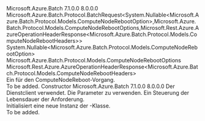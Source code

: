 <Type Name="ComputeNodeRebootBatchRequest" FullName="Microsoft.Azure.Batch.Protocol.BatchRequests.ComputeNodeRebootBatchRequest">
  <TypeSignature Language="C#" Value="public class ComputeNodeRebootBatchRequest : Microsoft.Azure.Batch.Protocol.BatchRequest&lt;Nullable&lt;Microsoft.Azure.Batch.Protocol.Models.ComputeNodeRebootOption&gt;,Microsoft.Azure.Batch.Protocol.Models.ComputeNodeRebootOptions,Microsoft.Rest.Azure.AzureOperationHeaderResponse&lt;Microsoft.Azure.Batch.Protocol.Models.ComputeNodeRebootHeaders&gt;&gt;" />
  <TypeSignature Language="ILAsm" Value=".class public auto ansi beforefieldinit ComputeNodeRebootBatchRequest extends Microsoft.Azure.Batch.Protocol.BatchRequest`3&lt;valuetype System.Nullable`1&lt;valuetype Microsoft.Azure.Batch.Protocol.Models.ComputeNodeRebootOption&gt;, class Microsoft.Azure.Batch.Protocol.Models.ComputeNodeRebootOptions, class Microsoft.Rest.Azure.AzureOperationHeaderResponse`1&lt;class Microsoft.Azure.Batch.Protocol.Models.ComputeNodeRebootHeaders&gt;&gt;" />
  <TypeSignature Language="DocId" Value="T:Microsoft.Azure.Batch.Protocol.BatchRequests.ComputeNodeRebootBatchRequest" />
  <TypeSignature Language="VB.NET" Value="Public Class ComputeNodeRebootBatchRequest&#xA;Inherits BatchRequest(Of Nullable(Of ComputeNodeRebootOption), ComputeNodeRebootOptions, AzureOperationHeaderResponse(Of ComputeNodeRebootHeaders))" />
  <TypeSignature Language="F#" Value="type ComputeNodeRebootBatchRequest = class&#xA;    inherit BatchRequest&lt;Nullable&lt;ComputeNodeRebootOption&gt;, ComputeNodeRebootOptions, AzureOperationHeaderResponse&lt;ComputeNodeRebootHeaders&gt;&gt;" />
  <AssemblyInfo>
    <AssemblyName>Microsoft.Azure.Batch</AssemblyName>
    <AssemblyVersion>7.1.0.0</AssemblyVersion>
    <AssemblyVersion>8.0.0.0</AssemblyVersion>
  </AssemblyInfo>
  <Base>
    <BaseTypeName>Microsoft.Azure.Batch.Protocol.BatchRequest&lt;System.Nullable&lt;Microsoft.Azure.Batch.Protocol.Models.ComputeNodeRebootOption&gt;,Microsoft.Azure.Batch.Protocol.Models.ComputeNodeRebootOptions,Microsoft.Rest.Azure.AzureOperationHeaderResponse&lt;Microsoft.Azure.Batch.Protocol.Models.ComputeNodeRebootHeaders&gt;&gt;</BaseTypeName>
    <BaseTypeArguments>
      <BaseTypeArgument TypeParamName="TBody">System.Nullable&lt;Microsoft.Azure.Batch.Protocol.Models.ComputeNodeRebootOption&gt;</BaseTypeArgument>
      <BaseTypeArgument TypeParamName="TOptions">Microsoft.Azure.Batch.Protocol.Models.ComputeNodeRebootOptions</BaseTypeArgument>
      <BaseTypeArgument TypeParamName="TResponse">Microsoft.Rest.Azure.AzureOperationHeaderResponse&lt;Microsoft.Azure.Batch.Protocol.Models.ComputeNodeRebootHeaders&gt;</BaseTypeArgument>
    </BaseTypeArguments>
  </Base>
  <Interfaces />
  <Docs>
    <summary>
            Ein <see cref="T:Microsoft.Azure.Batch.Protocol.IBatchRequest" /> für den ComputeNodeReboot-Vorgang.
            </summary>
    <remarks>To be added.</remarks>
  </Docs>
  <Members>
    <Member MemberName=".ctor">
      <MemberSignature Language="C#" Value="public ComputeNodeRebootBatchRequest (Microsoft.Azure.Batch.Protocol.BatchServiceClient serviceClient, Nullable&lt;Microsoft.Azure.Batch.Protocol.Models.ComputeNodeRebootOption&gt; parameters, System.Threading.CancellationToken cancellationToken);" />
      <MemberSignature Language="ILAsm" Value=".method public hidebysig specialname rtspecialname instance void .ctor(class Microsoft.Azure.Batch.Protocol.BatchServiceClient serviceClient, valuetype System.Nullable`1&lt;valuetype Microsoft.Azure.Batch.Protocol.Models.ComputeNodeRebootOption&gt; parameters, valuetype System.Threading.CancellationToken cancellationToken) cil managed" />
      <MemberSignature Language="DocId" Value="M:Microsoft.Azure.Batch.Protocol.BatchRequests.ComputeNodeRebootBatchRequest.#ctor(Microsoft.Azure.Batch.Protocol.BatchServiceClient,System.Nullable{Microsoft.Azure.Batch.Protocol.Models.ComputeNodeRebootOption},System.Threading.CancellationToken)" />
      <MemberSignature Language="F#" Value="new Microsoft.Azure.Batch.Protocol.BatchRequests.ComputeNodeRebootBatchRequest : Microsoft.Azure.Batch.Protocol.BatchServiceClient * Nullable&lt;Microsoft.Azure.Batch.Protocol.Models.ComputeNodeRebootOption&gt; * System.Threading.CancellationToken -&gt; Microsoft.Azure.Batch.Protocol.BatchRequests.ComputeNodeRebootBatchRequest" Usage="new Microsoft.Azure.Batch.Protocol.BatchRequests.ComputeNodeRebootBatchRequest (serviceClient, parameters, cancellationToken)" />
      <MemberType>Constructor</MemberType>
      <AssemblyInfo>
        <AssemblyName>Microsoft.Azure.Batch</AssemblyName>
        <AssemblyVersion>7.1.0.0</AssemblyVersion>
        <AssemblyVersion>8.0.0.0</AssemblyVersion>
      </AssemblyInfo>
      <Parameters>
        <Parameter Name="serviceClient" Type="Microsoft.Azure.Batch.Protocol.BatchServiceClient" />
        <Parameter Name="parameters" Type="System.Nullable&lt;Microsoft.Azure.Batch.Protocol.Models.ComputeNodeRebootOption&gt;" />
        <Parameter Name="cancellationToken" Type="System.Threading.CancellationToken" />
      </Parameters>
      <Docs>
        <param name="serviceClient">Der Dienstclient verwendet.</param>
        <param name="parameters">Die Parameter zu verwenden.</param>
        <param name="cancellationToken">Ein <see cref="T:System.Threading.CancellationToken" /> Steuerung der Lebensdauer der Anforderung.</param>
        <summary>
            Initialisiert eine neue Instanz der <see cref="T:Microsoft.Azure.Batch.Protocol.BatchRequests.ComputeNodeRebootBatchRequest" />-Klasse.
            </summary>
        <remarks>To be added.</remarks>
      </Docs>
    </Member>
  </Members>
</Type>